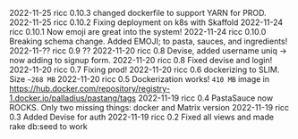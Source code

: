 2022-11-25 ricc 0.10.3 changed dockerfile to support YARN for PROD.
2022-11-25 ricc 0.10.2 Fixing deployment on k8s with Skaffold
2022-11-24 ricc 0.10.1 Now emoji are great into the system!
2022-11-24 ricc 0.10.0 Breaking schema change. Added EMOJI; to pasta, sauces, and ingredients!
2022-11-?? ricc 0.9 ??
2022-11-20 ricc 0.8 Devise, added username uniq -> now adding to signup form.
2022-11-20 ricc 0.8 Fixed devise and login!
2022-11-20 ricc 0.7 Fixing prod!
2022-11-20 ricc 0.6 dockerizing to SLIM. Size `~268 MB`
2022-11-20 ricc 0.5 Dockerization works! `410 MB` image in https://hub.docker.com/repository/registry-1.docker.io/palladius/pastang/tags
2022-11-19 ricc 0.4 PastaSauce now ROCKS. Only two missing things: docker and Matrix version
2022-11-19 ricc 0.3 Added Devise for auth
2022-11-19 ricc 0.2 Fixed all views and made rake db:seed to work
